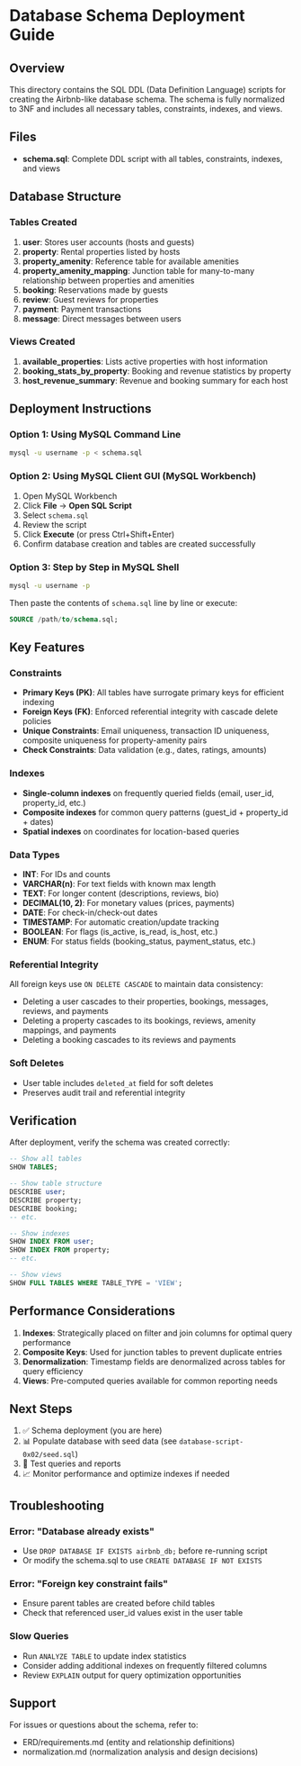 # Database Schema Deployment Guide

## Overview
This directory contains the SQL DDL (Data Definition Language) scripts for creating the Airbnb-like database schema. The schema is fully normalized to 3NF and includes all necessary tables, constraints, indexes, and views.

## Files
- **schema.sql**: Complete DDL script with all tables, constraints, indexes, and views

## Database Structure

### Tables Created
1. **user**: Stores user accounts (hosts and guests)
2. **property**: Rental properties listed by hosts
3. **property_amenity**: Reference table for available amenities
4. **property_amenity_mapping**: Junction table for many-to-many relationship between properties and amenities
5. **booking**: Reservations made by guests
6. **review**: Guest reviews for properties
7. **payment**: Payment transactions
8. **message**: Direct messages between users

### Views Created
1. **available_properties**: Lists active properties with host information
2. **booking_stats_by_property**: Booking and revenue statistics by property
3. **host_revenue_summary**: Revenue and booking summary for each host

## Deployment Instructions

### Option 1: Using MySQL Command Line
```bash
mysql -u username -p < schema.sql
```

### Option 2: Using MySQL Client GUI (MySQL Workbench)
1. Open MySQL Workbench
2. Click **File** → **Open SQL Script**
3. Select `schema.sql`
4. Review the script
5. Click **Execute** (or press Ctrl+Shift+Enter)
6. Confirm database creation and tables are created successfully

### Option 3: Step by Step in MySQL Shell
```bash
mysql -u username -p
```
Then paste the contents of `schema.sql` line by line or execute:
```sql
SOURCE /path/to/schema.sql;
```

## Key Features

### Constraints
- **Primary Keys (PK)**: All tables have surrogate primary keys for efficient indexing
- **Foreign Keys (FK)**: Enforced referential integrity with cascade delete policies
- **Unique Constraints**: Email uniqueness, transaction ID uniqueness, composite uniqueness for property-amenity pairs
- **Check Constraints**: Data validation (e.g., dates, ratings, amounts)

### Indexes
- **Single-column indexes** on frequently queried fields (email, user_id, property_id, etc.)
- **Composite indexes** for common query patterns (guest_id + property_id + dates)
- **Spatial indexes** on coordinates for location-based queries

### Data Types
- **INT**: For IDs and counts
- **VARCHAR(n)**: For text fields with known max length
- **TEXT**: For longer content (descriptions, reviews, bio)
- **DECIMAL(10, 2)**: For monetary values (prices, payments)
- **DATE**: For check-in/check-out dates
- **TIMESTAMP**: For automatic creation/update tracking
- **BOOLEAN**: For flags (is_active, is_read, is_host, etc.)
- **ENUM**: For status fields (booking_status, payment_status, etc.)

### Referential Integrity
All foreign keys use `ON DELETE CASCADE` to maintain data consistency:
- Deleting a user cascades to their properties, bookings, messages, reviews, and payments
- Deleting a property cascades to its bookings, reviews, amenity mappings, and payments
- Deleting a booking cascades to its reviews and payments

### Soft Deletes
- User table includes `deleted_at` field for soft deletes
- Preserves audit trail and referential integrity

## Verification

After deployment, verify the schema was created correctly:

```sql
-- Show all tables
SHOW TABLES;

-- Show table structure
DESCRIBE user;
DESCRIBE property;
DESCRIBE booking;
-- etc.

-- Show indexes
SHOW INDEX FROM user;
SHOW INDEX FROM property;
-- etc.

-- Show views
SHOW FULL TABLES WHERE TABLE_TYPE = 'VIEW';
```

## Performance Considerations

1. **Indexes**: Strategically placed on filter and join columns for optimal query performance
2. **Composite Keys**: Used for junction tables to prevent duplicate entries
3. **Denormalization**: Timestamp fields are denormalized across tables for query efficiency
4. **Views**: Pre-computed queries available for common reporting needs

## Next Steps

1. ✅ Schema deployment (you are here)
2. 📊 Populate database with seed data (see `database-script-0x02/seed.sql`)
3. 🧪 Test queries and reports
4. 📈 Monitor performance and optimize indexes if needed

## Troubleshooting

### Error: "Database already exists"
- Use `DROP DATABASE IF EXISTS airbnb_db;` before re-running script
- Or modify the schema.sql to use `CREATE DATABASE IF NOT EXISTS`

### Error: "Foreign key constraint fails"
- Ensure parent tables are created before child tables
- Check that referenced user_id values exist in the user table

### Slow Queries
- Run `ANALYZE TABLE` to update index statistics
- Consider adding additional indexes on frequently filtered columns
- Review `EXPLAIN` output for query optimization opportunities

## Support
For issues or questions about the schema, refer to:
- ERD/requirements.md (entity and relationship definitions)
- normalization.md (normalization analysis and design decisions)
